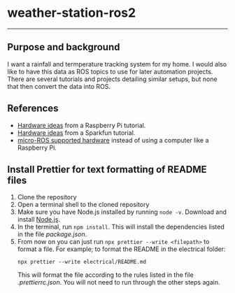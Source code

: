 # weather-station-ros2

---

## Purpose and background

I want a rainfall and termperature tracking system for my home.
I would also like to have this data as ROS topics to use for later automation projects.
There are several tutorials and projects detailing similar setups, but none that then convert the data into ROS.

## References

- [Hardware ideas](https://projects.raspberrypi.org/en/projects/build-your-own-weather-station/5) from a Raspberry Pi tutorial.
- [Hardware ideas](https://learn.sparkfun.com/tutorials/weather-meter-hookup-guide/all) from a Sparkfun tutorial.
- [micro-ROS supported hardware](https://micro.ros.org/docs/overview/hardware/) instead of using a computer like a Raspberry Pi.

## Install Prettier for text formatting of README files

1.  Clone the repository
2.  Open a terminal shell to the cloned repository
3.  Make sure you have Node.js installed by running `node -v`.
    Download and install [Node.js](https://nodejs.org/).
4.  In the terminal, run `npm install`.
    This will install the dependencies listed in the file _package.json_.
5.  From now on you can just run `npx prettier --write <filepath>` to format a file.
    For example; to format the README in the electrical folder:
    ```
    npx prettier --write electrical/README.md
    ```
    This will format the file according to the rules listed in the file _.prettierrc.json_.
    You will not need to run through the other steps again.
